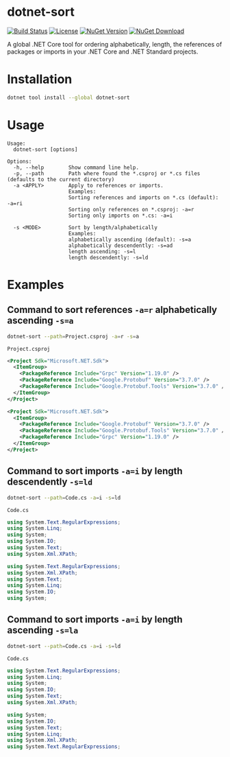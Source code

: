 # dotnet-sort
[![Build Status](https://img.shields.io/travis/ramosisw/dotnet-sort/master.svg?style=flat-square&logo=travis)](https://travis-ci.org/ramosisw/dotnet-sort)
[![License](https://img.shields.io/badge/License-MIT-blue.svg?style=flat-square&logo=read-the-docs)](https://github.com/ramosisw/dotnet-sort/blob/master/LICENSE)
[![NuGet Version](https://img.shields.io/nuget/v/dotnet-sort.svg?style=flat-square&logo=nuget)](https://www.nuget.org/packages/dotnet-sort/)
[![NuGet Download](https://img.shields.io/nuget/dt/dotnet-sort.svg?style=flat-square&logo=nuget)](https://www.nuget.org/packages/dotnet-sort/)

A global .NET Core tool for ordering alphabetically, length, the references of packages or imports in your .NET Core and .NET Standard projects.

# Installation
```sh
dotnet tool install --global dotnet-sort
```


# Usage

```
Usage:
  dotnet-sort [options]

Options:
  -h, --help        Show command line help.
  -p, --path        Path where found the *.csproj or *.cs files (defaults to the current directory)
  -a <APPLY>        Apply to references or imports.
                    Examples:
                    Sorting references and imports on *.cs (default): -a=ri
                    Sorting only references on *.csproj: -a=r
                    Sorting only imports on *.cs: -a=i

  -s <MODE>         Sort by length/alphabetically
                    Examples:
                    alphabetically ascending (default): -s=a
                    alphabetically descendently: -s=ad
                    length ascending: -s=l
                    length descendently: -s=ld
```

# Examples

## Command to sort references `-a=r` alphabetically ascending `-s=a`
```sh
dotnet-sort --path=Project.csproj -a=r -s=a
```
`Project.csproj`
```xml
<Project Sdk="Microsoft.NET.Sdk">
  <ItemGroup>
    <PackageReference Include="Grpc" Version="1.19.0" />
    <PackageReference Include="Google.Protobuf" Version="3.7.0" />
    <PackageReference Include="Google.Protobuf.Tools" Version="3.7.0" />
  </ItemGroup>
</Project>
```
```xml
<Project Sdk="Microsoft.NET.Sdk">
  <ItemGroup>
    <PackageReference Include="Google.Protobuf" Version="3.7.0" />
    <PackageReference Include="Google.Protobuf.Tools" Version="3.7.0" />
    <PackageReference Include="Grpc" Version="1.19.0" />
  </ItemGroup>
</Project>
```

## Command to sort imports `-a=i` by length descendently `-s=ld`
```sh
dotnet-sort --path=Code.cs -a=i -s=ld
```

`Code.cs`
```cs
using System.Text.RegularExpressions;     
using System.Linq;                        
using System;                             
using System.IO;                          
using System.Text;                        
using System.Xml.XPath;                   
```
```cs
using System.Text.RegularExpressions;
using System.Xml.XPath;
using System.Text;
using System.Linq;
using System.IO;
using System;
```

## Command to sort imports `-a=i` by length ascending `-s=la`
```sh
dotnet-sort --path=Code.cs -a=i -s=ld
```

`Code.cs`
```cs
using System.Text.RegularExpressions;     
using System.Linq;                        
using System;                             
using System.IO;                          
using System.Text;                        
using System.Xml.XPath;                   
```
```cs
using System;
using System.IO;
using System.Text;
using System.Linq;
using System.Xml.XPath;
using System.Text.RegularExpressions;
```



















